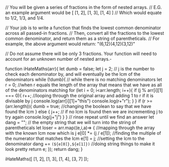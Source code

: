 // You will be given a series of fractions in the form of nested arrays.
// E.G. an example argument would be [ [1, 2], [1, 3], [1, 4] ]
// Which would equate to 1/2, 1/3, and 1/4.

// Your job is to write a function that finds the lowest common denominator across all passed-in fractions.
// Then, convert all the fractions to the lowest common denominator, and return them as a string of parentheticals.
// For example, the above argument would return: "(6,12)(4,12)(3,12)"

// Do not assume there will be only 3 fractions.  Your function will need to account for an unknown number of nested arrays.-

function iHateMaths(arr){
  let dumb = false;
  let j = 2;
  // j is the number to check each denominator by, and will eventually be the lcm of the denominators
  while (!dumb){
    // while there is no matching denominators
    let r = 0;
    //when r equals the length of the array that means that we have as all of the denominators matching
    for (let i = 0; i<arr.length; i++){
      if (j % arr[i][1] === 0){
        r++;
        //looping through the original array and adding 1 to r if it is divisable by j
        console.log(arr[i][1]+"this")
        console.log(r+"r");
      }
    }
    if (r >= (arr.length)){
      dumb = true;
      //changing the boolean to say that we have found the lcm
    } else {
      j++;
      // if no lcm is found then we are incrementing j to try again
      console.log(j+"j")
    }
  }
  // rinse repeat until we find an answer
  let dang = "";
  // the empty string that we will turn into the string of parentheticals
  let loser = arr.map((e,i,a)=> {
    //mapping through the array with the known lcm now which is j
    e[0] *= (j / e[1]);
    //finding the multiple of the numerator that matches the lcm
    e[1] = j;
    //setting the lcm to the denominator
    dang += `(${e[0]},${e[1]})`
    //doing string things to make it look pretty
    return e;
  });
  return dang;
  }
  
  iHateMaths([ [1, 2], [1, 3], [1, 4], [3, 7] ]);